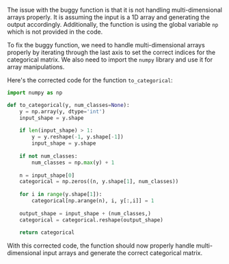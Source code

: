 The issue with the buggy function is that it is not handling multi-dimensional arrays properly. It is assuming the input is a 1D array and generating the output accordingly. Additionally, the function is using the global variable `np` which is not provided in the code. 

To fix the buggy function, we need to handle multi-dimensional arrays properly by iterating through the last axis to set the correct indices for the categorical matrix. We also need to import the `numpy` library and use it for array manipulations.

Here's the corrected code for the function `to_categorical`:

```python
import numpy as np

def to_categorical(y, num_classes=None):
    y = np.array(y, dtype='int')
    input_shape = y.shape
    
    if len(input_shape) > 1:
        y = y.reshape(-1, y.shape[-1])
        input_shape = y.shape
    
    if not num_classes:
        num_classes = np.max(y) + 1
    
    n = input_shape[0]
    categorical = np.zeros((n, y.shape[1], num_classes))
    
    for i in range(y.shape[1]):
        categorical[np.arange(n), i, y[:,i]] = 1
    
    output_shape = input_shape + (num_classes,)
    categorical = categorical.reshape(output_shape)
    
    return categorical
```

With this corrected code, the function should now properly handle multi-dimensional input arrays and generate the correct categorical matrix.